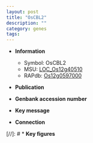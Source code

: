 ```yaml
---
layout: post
title: "OsCBL2"
description: ""
category: genes
tags: 
---
```


* **Information**  
    + Symbol: OsCBL2  
    + MSU: [LOC_Os12g40510](http://rice.uga.edu/cgi-bin/ORF_infopage.cgi?orf=LOC_Os12g40510)  
    + RAPdb: [Os12g0597000](http://rapdb.dna.affrc.go.jp/viewer/gbrowse_details/irgsp1?name=Os12g0597000)  

* **Publication**  

* **Genbank accession number**  

* **Key message**  

* **Connection**  

[//]: # * **Key figures**  


